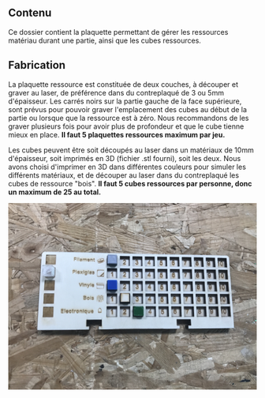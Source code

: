 ## Contenu

Ce dossier contient la plaquette permettant de gérer les ressources matériau durant une partie, ainsi que les cubes ressources.

## Fabrication

La plaquette ressource est constituée de deux couches, à découper et graver au laser, de préférence dans du contreplaqué de 3 ou 5mm d'épaisseur.
Les carrés noirs sur la partie gauche de la face supérieure, sont prévus pour pouvoir graver l'emplacement des cubes au début de la partie ou lorsque que la ressource est à zéro. Nous recommandons de les graver plusieurs fois pour avoir plus de profondeur et que le cube tienne mieux en place.
**Il faut 5 plaquettes ressources maximum par jeu.**

Les cubes peuvent être soit découpés au laser dans un matériaux de 10mm d'épaisseur, soit imprimés en 3D (fichier .stl fourni), soit les deux. Nous avons choisi d'imprimer en 3D dans différentes couleurs pour simuler les différents matériaux, et de découper au laser dans du contreplaqué les cubes de ressource "bois".
**Il faut 5 cubes ressources par personne, donc un maximum de 25 au total.**


![Plaque de ressource Makers' Quest](34D27C2C-18E3-49F5-998D-5F44F96B05FC_1_201_a.jpeg)
